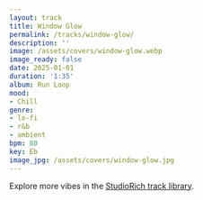 ```yaml
---
layout: track
title: Window Glow
permalink: /tracks/window-glow/
description: ''
image: /assets/covers/window-glow.webp
image_ready: false
date: 2025-01-01
duration: '1:35'
album: Run Loop
mood:
- Chill
genre:
- lo-fi
- r&b
- ambient
bpm: 80
key: Eb
image_jpg: /assets/covers/window-glow.jpg
---
```


Explore more vibes in the [StudioRich track library](/tracks/).
